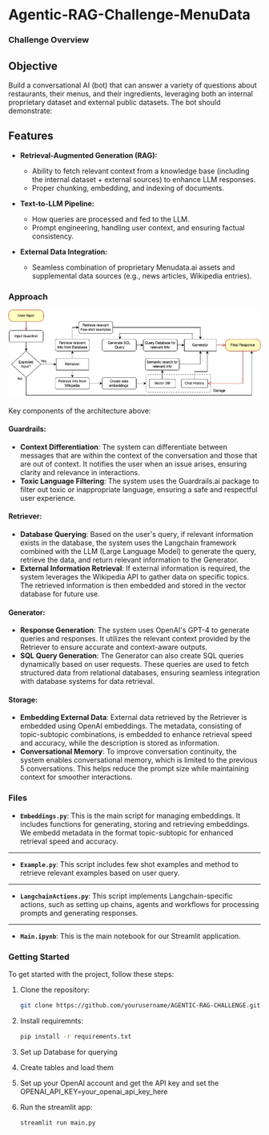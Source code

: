 # Agentic-RAG-Challenge-MenuData

### Challenge Overview

## Objective
Build a conversational AI (bot) that can answer a variety of questions about restaurants, their menus, and their ingredients, leveraging both an internal proprietary dataset and external public datasets. The bot should demonstrate:

## Features

- **Retrieval-Augmented Generation (RAG):**
  - Ability to fetch relevant context from a knowledge base (including the internal dataset + external sources) to enhance LLM responses.
  - Proper chunking, embedding, and indexing of documents.

- **Text-to-LLM Pipeline:**
  - How queries are processed and fed to the LLM.
  - Prompt engineering, handling user context, and ensuring factual consistency.

- **External Data Integration:**
  - Seamless combination of proprietary Menudata.ai assets and supplemental data sources (e.g., news articles, Wikipedia entries).

### Approach

![Image](./Flowchart.jpg)

Key components of the architecture above:

#### **Guardrails:**
- **Context Differentiation**: The system can differentiate between messages that are within the context of the conversation and those that are out of context. It notifies the user when an issue arises, ensuring clarity and relevance in interactions.
- **Toxic Language Filtering**: The system uses the Guardrails.ai package to filter out toxic or inappropriate language, ensuring a safe and respectful user experience.

#### **Retriever:**
- **Database Querying**: Based on the user's query, if relevant information exists in the database, the system uses the Langchain framework combined with the LLM (Large Language Model) to generate the query, retrieve the data, and return relevant information to the Generator.
- **External Information Retrieval**: If external information is required, the system leverages the Wikipedia API to gather data on specific topics. The retrieved information is then embedded and stored in the vector database for future use.

#### **Generator:**
- **Response Generation**: The system uses OpenAI's GPT-4 to generate queries and responses. It utilizes the relevant context provided by the Retriever to ensure accurate and context-aware outputs.
- **SQL Query Generation**: The Generator can also create SQL queries dynamically based on user requests. These queries are used to fetch structured data from relational databases, ensuring seamless integration with database systems for data retrieval.

#### **Storage:**
- **Embedding External Data**: External data retrieved by the Retriever is embedded using OpenAI embeddings. The metadata, consisting of topic-subtopic combinations, is embedded to enhance retrieval speed and accuracy, while the description is stored as information.
- **Conversational Memory**: To improve conversation continuity, the system enables conversational memory, which is limited to the previous 5 conversations. This helps reduce the prompt size while maintaining context for smoother interactions.

### Files         

- **`Embeddings.py`**: This is the main script for managing embeddings. It includes functions for generating, storing and retrieving embeddings. We embedd metadata in the format topic-subtopic for enhanced retrieval speed and accuracy.

---

- **`Example.py`**: This script includes few shot examples and method to retrieve relevant examples based on user query.

---

- **`LangchainActions.py`**: This script implements Langchain-specific actions, such as setting up chains, agents and workflows for processing prompts and generating responses.

---

- **`Main.ipynb`**: This is the main notebook for our Streamlit application.


### Getting Started

To get started with the project, follow these steps:

1. Clone the repository:
   ```bash
   git clone https://github.com/yourusername/AGENTIC-RAG-CHALLENGE.git

2. Install requiremnts:
   ```bash
   pip install -r requirements.txt

3. Set up Database for querying

4. Create tables and load them

5. Set up your OpenAI account and get the API key and set the OPENAI_API_KEY=your_openai_api_key_here

6. Run the streamlit app:
   ```bash
   streamlit run main.py

